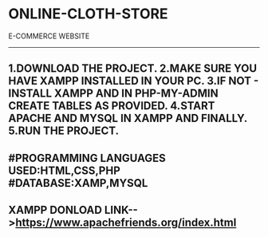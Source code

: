 # ONLINE-CLOTH-STORE
E-COMMERCE WEBSITE
**********************
1.DOWNLOAD THE PROJECT.
2.MAKE SURE YOU HAVE XAMPP INSTALLED IN YOUR PC.
3.IF NOT - INSTALL XAMPP AND IN PHP-MY-ADMIN CREATE TABLES AS PROVIDED.
4.START APACHE AND MYSQL IN XAMPP AND FINALLY.
5.RUN THE PROJECT.
----------------------------------------------
#PROGRAMMING LANGUAGES USED:HTML,CSS,PHP
#DATABASE:XAMP,MYSQL
----------------------------------------------
XAMPP DONLOAD LINK-->https://www.apachefriends.org/index.html
----------------------------------------------
